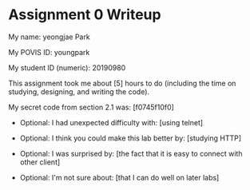 Assignment 0 Writeup
=============

My name: yeongjae Park

My POVIS ID: youngpark

My student ID (numeric): 20190980

This assignment took me about [5] hours to do (including the time on studying, designing, and writing the code).

My secret code from section 2.1 was: [f0745f10f0]

- Optional: I had unexpected difficulty with: [using telnet]

- Optional: I think you could make this lab better by: [studying HTTP]

- Optional: I was surprised by: [the fact that it is easy to connect with other client]

- Optional: I'm not sure about: [that I can do well on later labs]
